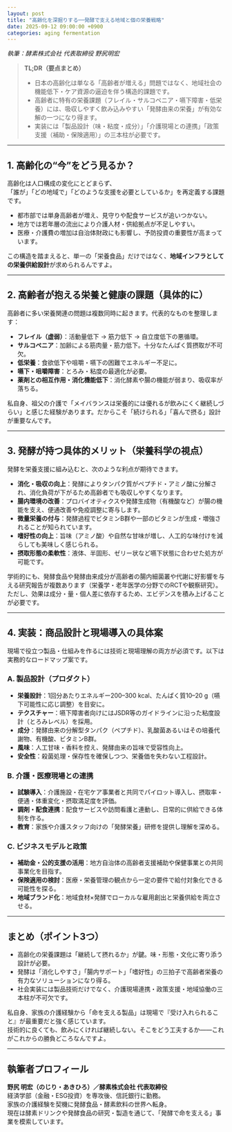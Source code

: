 ```yaml
---
layout: post
title: "高齢化を深掘りする──発酵で支える地域と個の栄養戦略"
date: 2025-09-12 09:00:00 +0900
categories: aging fermentation
---
```


*執筆：酵素株式会社 代表取締役 野尻明宏*

> **TL;DR（要点まとめ）**  
> - 日本の高齢化は単なる「高齢者が増える」問題ではなく、地域社会の機能低下・ケア資源の逼迫を伴う構造的課題です。  
> - 高齢者に特有の栄養課題（フレイル・サルコペニア・嚥下障害・低栄養）には、吸収しやすく飲み込みやすい「発酵由来の栄養」が有効な解の一つになり得ます。  
> - 実装には「製品設計（味・粘度・成分）」「介護現場との連携」「政策支援（補助・保険適用）」の三本柱が必要です。

---

## 1. 高齢化の“今”をどう見るか？

高齢化は人口構成の変化にとどまらず、  
「誰が」「どの地域で」「どのような支援を必要としているか」を再定義する課題です。  

- 都市部では単身高齢者が増え、見守りや配食サービスが追いつかない。  
- 地方では若年層の流出により介護人材・供給拠点が不足しやすい。  
- 医療・介護費の増加は自治体財政にも影響し、予防投資の重要性が高まっています。  

この構造を踏まえると、単一の「栄養食品」だけではなく、**地域インフラとしての栄養供給設計**が求められるんですよ。

---

## 2. 高齢者が抱える栄養と健康の課題（具体的に）

高齢者に多い栄養関連の問題は複数同時に起きます。代表的なものを整理します：  

- **フレイル（虚弱）**：活動量低下 → 筋力低下 → 自立度低下の悪循環。  
- **サルコペニア**：加齢による筋肉量・筋力低下。十分なたんぱく質摂取が不可欠。  
- **低栄養**：食欲低下や咀嚼・嚥下の困難でエネルギー不足に。  
- **嚥下・咀嚼障害**：とろみ・粘度の最適化が必要。  
- **薬剤との相互作用・消化機能低下**：消化酵素や腸の機能が弱まり、吸収率が落ちる。  

私自身、祖父の介護で「メイバランスは栄養的には優れるが飲みにくく継続しづらい」と感じた経験があります。だからこそ「続けられる」「喜んで摂る」設計が重要なんです。

---

## 3. 発酵が持つ具体的メリット（栄養科学の視点）

発酵を栄養支援に組み込むと、次のような利点が期待できます。  

- **消化・吸収の向上**：発酵によりタンパク質がペプチド・アミノ酸に分解され、消化負荷が下がるため高齢者でも吸収しやすくなります。  
- **腸内環境の改善**：プロバイオティクスや発酵生成物（有機酸など）が腸の機能を支え、便通改善や免疫調整に寄与します。  
- **微量栄養の付与**：発酵過程でビタミンB群や一部のビタミンが生成・増強されることが知られています。  
- **嗜好性の向上**：旨味（アミノ酸）や自然な甘味が増し、人工的な味付けを減らしても美味しく感じられる。  
- **摂取形態の柔軟性**：液体、半固形、ゼリー状など嚥下状態に合わせた処方が可能です。  

学術的にも、発酵食品や発酵由来成分が高齢者の腸内細菌叢や代謝に好影響を与える研究報告が複数あります（栄養学・老年医学の分野でのRCTや観察研究）。ただし、効果は成分・量・個人差に依存するため、エビデンスを積み上げることが必要です。

---

## 4. 実装：商品設計と現場導入の具体案

現場で役立つ製品・仕組みを作るには技術と現場理解の両方が必須です。以下は実務的なロードマップ案です。  

### A. 製品設計（プロダクト）
- **栄養設計**：1回分あたりエネルギー200–300 kcal、たんぱく質10–20 g（嚥下可能性に応じ調整）を目安に。  
- **テクスチャー**：嚥下障害者向けにはJSDR等のガイドラインに沿った粘度設計（とろみレベル）を採用。  
- **成分**：発酵由来の分解型タンパク（ペプチド）、乳酸菌あるいはその培養代謝物、有機酸、ビタミンB群。  
- **風味**：人工甘味・香料を控え、発酵由来の旨味で受容性向上。  
- **安全性**：殺菌処理・保存性を確保しつつ、栄養価を失わない工程設計。

### B. 介護・医療現場との連携
- **試験導入**：介護施設・在宅ケア事業者と共同でパイロット導入し、摂取率・便通・体重変化・摂取満足度を評価。  
- **調剤・配食連携**：配食サービスや訪問看護と連動し、日常的に供給できる体制を作る。  
- **教育**：家族や介護スタッフ向けの「発酵栄養」研修を提供し理解を深める。

### C. ビジネスモデルと政策
- **補助金・公的支援の活用**：地方自治体の高齢者支援補助や保健事業との共同事業化を目指す。  
- **保険適用の検討**：医療・栄養管理の観点から一定の要件で給付対象化できる可能性を探る。  
- **地域ブランド化**：地域食材×発酵でローカルな雇用創出と栄養供給を両立させる。

---

## まとめ（ポイント3つ）

- 高齢化の栄養課題は「継続して摂れるか」が鍵。味・形態・文化に寄り添う設計が必要。  
- 発酵は「消化しやすさ」「腸内サポート」「嗜好性」の三拍子で高齢者栄養の有力なソリューションになり得る。  
- 社会実装には製品技術だけでなく、介護現場連携・政策支援・地域協働の三本柱が不可欠です。  

私自身、家族の介護経験から「命を支える製品」は現場で『受け入れられること』が最重要だと強く感じています。  
技術的に良くても、飲みにくければ継続しない。そこをどう工夫するか——これがこれからの勝負どころなんですよ。

---

## 執筆者プロフィール

**野尻 明宏（のじり・あきひろ）／酵素株式会社 代表取締役**  
経済学部（金融・ESG投資）を専攻後、信託銀行に勤務。  
家族の介護経験を契機に発酵食品・酵素飲料の世界へ転身。  
現在は酵素ドリンクや発酵食品の研究・製造を通じて、「発酵で命を支える」事業を模索しています。  

